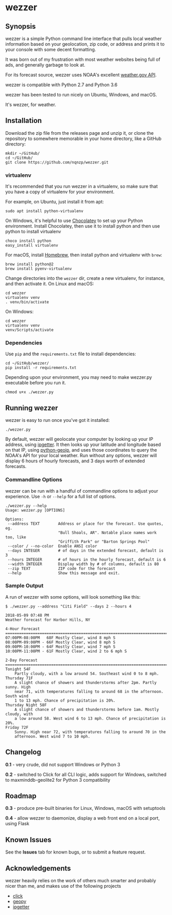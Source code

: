 # wezzer

## Synopsis

wezzer is a simple Python command line interface that pulls local weather information based on your geolocation,
zip code, or address and prints it to your console with some decent formatting. 

It was born out of my frustration with most weather websites being full of ads, and generally garbage to look at. 

For its forecast source, wezzer uses NOAA's excellent [weather.gov API](https://www.weather.gov/documentation/services-web-api).

wezzer is compatible with Python 2.7 and Python 3.6

wezzer has been tested to run nicely on Ubuntu, Windows, and macOS.

It's wezzer, for weather.


## Installation

Download the zip file from the releases page and unzip it, or clone the repository to 
somewhere memorable in your home directory, like a GitHub directory:

```commandline
mkdir ~/GitHub/
cd ~/GitHub/
git clone https://github.com/nqnzp/wezzer.git
```

### virtualenv

It's recommended that you run wezzer in a virtualenv, so make sure that you have a copy of virtualenv for your environment.

For example, on Ubuntu, just install it from apt:

```commandline
sudo apt install python-virtualenv
```

On Windows, it's helpful to use [Chocolatey](https://chocolatey.org) to set up your Python environment.
Install Chocolatey, then use it to install python and then use python to install virtualenv

```commandline
choco install python
easy_install virtualenv
```

For macOS, install [Homebrew](https://brew.sh/), then install python and virtualenv with `brew`:

```commandline
brew install python@2
brew install pyenv-virtualenv
```

Change directories into the `wezzer` dir, create a new virtualenv, for instance, and then activate it. 
On Linux and macOS:

```commandline
cd wezzer
virtualenv venv
. venv/bin/activate
```

On Windows:
```commandline
cd wezzer
virtualenv venv
venv/Scripts/activate
```

### Dependencies
Use `pip` and the `requirements.txt` file to install dependencies:

```commandLine
cd ~/GitHub/wezzer/
pip install -r requirements.txt
```

Depending upon your environment, you may need to make wezzer.py executable before you run it.

```commandline
chmod u+x ./wezzer.py
```

## Running wezzer

wezzer is easy to run once you've got it installed:

```commandline
./wezzer.py
```

By default, wezzer will geolocate your computer by looking up your IP address, using [ipgetter](https://github.com/phoemur/ipgetter). It then looks up your latitude and longitude based on that IP, using [python-geoip](https://pythonhosted.org/python-geoip/), and uses those coordinates to query the NOAA's API for your local weather. Run without any options, wezzer will display 6 hours of hourly forecasts, and 3 days worth of extended forecasts. 

### Commandline Options
wezzer can be run with a handful of commandline options to adjust your experience. Use `-h` or `--help` for a full list of options.

 ```commandline
 ./wezzer.py --help
Usage: wezzer.py [OPTIONS]

Options:
  --address TEXT        Address or place for the forecast. Use quotes, eg.
                        "Bull Shoals, AR". Notable place names work too, like
                        "Griffith Park" or "Barton Springs Pool"
  --color / --no-color  Enable ANSI color
  --days INTEGER        # of days in the extended forecast, default is 3
  --hours INTEGER       # of hours in the hourly forecast, default is 6
  --width INTEGER       Display width by # of columns, default is 80
  --zip TEXT            ZIP code for the forecast
  --help                Show this message and exit.
```

### Sample Output
A run of wezzer with some options, will look something like this:

```commandline
$ ./wezzer.py --address "Citi Field" --days 2 --hours 4

2018-05-09 07:48 PM
Weather forecast for Harbor Hills, NY

4-Hour Forecast
===============================================================================
07:00PM-08:00PM   68F Mostly Clear, wind 8 mph S
08:00PM-09:00PM - 66F Mostly Clear, wind 8 mph S
09:00PM-10:00PM - 64F Mostly Clear, wind 7 mph S
10:00PM-11:00PM - 61F Mostly Clear, wind 2 to 6 mph S

2-Day Forecast
===============================================================================
Tonight 54F
    Partly cloudy, with a low around 54. Southeast wind 0 to 8 mph.
Thursday 71F
    A slight chance of showers and thunderstorms after 2pm. Partly sunny. High
    near 71, with temperatures falling to around 68 in the afternoon. South wind
    1 to 13 mph. Chance of precipitation is 20%.
Thursday Night 58F
    A slight chance of showers and thunderstorms before 1am. Mostly cloudy, with
    a low around 58. West wind 6 to 13 mph. Chance of precipitation is 20%.
Friday 72F
    Sunny. High near 72, with temperatures falling to around 70 in the
    afternoon. West wind 7 to 10 mph.

```

## Changelog

**0.1** - very crude, did not support Windows or Python 3

**0.2** - switched to Click for all CLI logic, adds support for Windows,
 switched to maxminddb-geolite2 for Python 3 compatibility

## Roadmap

**0.3** - produce pre-built binaries for Linux, Windows, macOS with setuptools

**0.4** - allow wezzer to daemonize, display a web front end on a local port, using Flask

## Known Issues

See the **Issues** tab for known bugs, or to submit a feature request.

## Acknowledgements

wezzer heavily relies on the work of others much smarter and probably nicer than me, and makes use of the following projects

* [click](https://github.com/pallets/click)
* [geopy](https://github.com/geopy/geopy)
* [ipgetter](https://github.com/phoemur/ipgetter)

